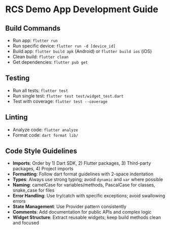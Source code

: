 # RCS Demo App Development Guide

## Build Commands
- Run app: `flutter run`
- Run specific device: `flutter run -d [device_id]`
- Build app: `flutter build apk` (Android) or `flutter build ios` (iOS)
- Clean build: `flutter clean`
- Get dependencies: `flutter pub get`

## Testing
- Run all tests: `flutter test`
- Run single test: `flutter test test/widget_test.dart`
- Test with coverage: `flutter test --coverage`

## Linting
- Analyze code: `flutter analyze`
- Format code: `dart format lib/`

## Code Style Guidelines
- **Imports**: Order by 1) Dart SDK, 2) Flutter packages, 3) Third-party packages, 4) Project imports
- **Formatting**: Follow dart format guidelines with 2-space indentation
- **Types**: Always use strong typing; avoid `dynamic` and `var` where possible
- **Naming**: camelCase for variables/methods, PascalCase for classes, snake_case for files
- **Error Handling**: Use try/catch with specific exceptions; avoid swallowing errors
- **State Management**: Use Provider pattern consistently
- **Comments**: Add documentation for public APIs and complex logic
- **Widget Structure**: Extract reusable widgets; keep build methods clean and focused